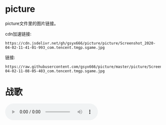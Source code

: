 # picture

picture文件里的图片链接。

cdn加速链接:

    https://cdn.jsdelivr.net/gh/gsyx666/picture/picture/Screenshot_2020-04-02-11-41-01-993_com.tencent.tmgp.sgame.jpg
    
链接:

    https://raw.githubusercontent.com/gsyx666/picture/master/picture/Screenshot_2020-04-02-11-08-05-403_com.tencent.tmgp.sgame.jpg
    
# 战歌
    
<audio src='逃跑计划%20-%20再飞行.mp3' controls><a href='逃跑计划%20-%20再飞行.mp3'>再飞行</a></audio>

